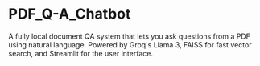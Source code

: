 # PDF_Q-A_Chatbot
A fully local document QA system that lets you ask questions from a PDF using natural language. Powered by Groq's Llama 3, FAISS for fast vector search, and Streamlit for the user interface.

